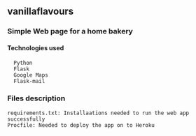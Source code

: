 ## vanillaflavours

### Simple Web page for a home bakery

#### Technologies used
      
      Python
      Flask
      Google Maps
      Flask-mail
      
### Files description
    
    requirements.txt: Installaations needed to run the web app successfully
    Procfile: Needed to deploy the app on to Heroku
